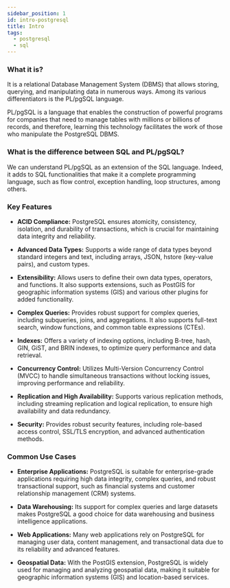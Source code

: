 ```yaml
---
sidebar_position: 1
id: intro-postgresql
title: Intro
tags:
  - postgresql
  - sql
---
```


### What it is?

It is a relational Database Management System (DBMS) that allows storing, querying, and manipulating data in numerous ways. Among its various differentiators is the PL/pgSQL language.

PL/pgSQL is a language that enables the construction of powerful programs for companies that need to manage tables with millions or billions of records, and therefore, learning this technology facilitates the work of those who manipulate the PostgreSQL DBMS.

### What is the difference between SQL and PL/pgSQL?

We can understand PL/pgSQL as an extension of the SQL language. Indeed, it adds to SQL functionalities that make it a complete programming language, such as flow control, exception handling, loop structures, among others.

### Key Features

- **ACID Compliance:** PostgreSQL ensures atomicity, consistency, isolation, and durability of transactions, which is crucial for maintaining data integrity and reliability.

- **Advanced Data Types:** Supports a wide range of data types beyond standard integers and text, including arrays, JSON, hstore (key-value pairs), and custom types.

- **Extensibility:** Allows users to define their own data types, operators, and functions. It also supports extensions, such as PostGIS for geographic information systems (GIS) and various other plugins for added functionality.

- **Complex Queries:** Provides robust support for complex queries, including subqueries, joins, and aggregations. It also supports full-text search, window functions, and common table expressions (CTEs).

- **Indexes:** Offers a variety of indexing options, including B-tree, hash, GIN, GiST, and BRIN indexes, to optimize query performance and data retrieval.

- **Concurrency Control:** Utilizes Multi-Version Concurrency Control (MVCC) to handle simultaneous transactions without locking issues, improving performance and reliability.

- **Replication and High Availability:** Supports various replication methods, including streaming replication and logical replication, to ensure high availability and data redundancy.

- **Security:** Provides robust security features, including role-based access control, SSL/TLS encryption, and advanced authentication methods.

### Common Use Cases

- **Enterprise Applications:** PostgreSQL is suitable for enterprise-grade applications requiring high data integrity, complex queries, and robust transactional support, such as financial systems and customer relationship management (CRM) systems.

- **Data Warehousing:** Its support for complex queries and large datasets makes PostgreSQL a good choice for data warehousing and business intelligence applications.

- **Web Applications:** Many web applications rely on PostgreSQL for managing user data, content management, and transactional data due to its reliability and advanced features.

- **Geospatial Data:** With the PostGIS extension, PostgreSQL is widely used for managing and analyzing geospatial data, making it suitable for geographic information systems (GIS) and location-based services.